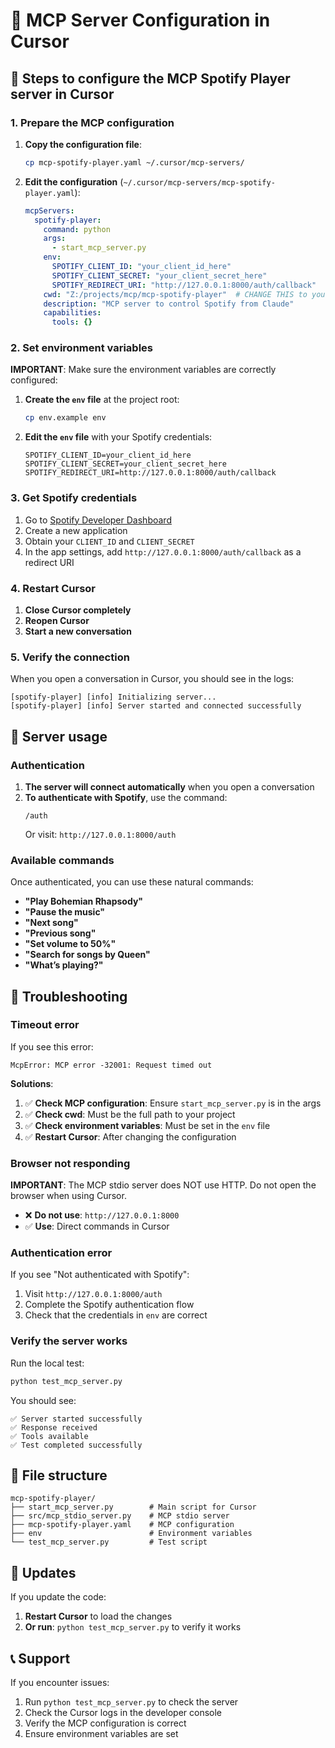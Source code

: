 # 🎯 MCP Server Configuration in Cursor

## 🔧 Steps to configure the MCP Spotify Player server in Cursor

### 1. Prepare the MCP configuration

1. **Copy the configuration file**:
   ```bash
   cp mcp-spotify-player.yaml ~/.cursor/mcp-servers/
   ```

2. **Edit the configuration** (`~/.cursor/mcp-servers/mcp-spotify-player.yaml`):
   ```yaml
   mcpServers:
     spotify-player:
       command: python
       args:
         - start_mcp_server.py
       env:
         SPOTIFY_CLIENT_ID: "your_client_id_here"
         SPOTIFY_CLIENT_SECRET: "your_client_secret_here"
         SPOTIFY_REDIRECT_URI: "http://127.0.0.1:8000/auth/callback"
       cwd: "Z:/projects/mcp/mcp-spotify-player"  # CHANGE THIS to your actual path
       description: "MCP server to control Spotify from Claude"
       capabilities:
         tools: {}
   ```

### 2. Set environment variables

**IMPORTANT**: Make sure the environment variables are correctly configured:

1. **Create the `env` file** at the project root:
   ```bash
   cp env.example env
   ```

2. **Edit the `env` file** with your Spotify credentials:
   ```env
   SPOTIFY_CLIENT_ID=your_client_id_here
   SPOTIFY_CLIENT_SECRET=your_client_secret_here
   SPOTIFY_REDIRECT_URI=http://127.0.0.1:8000/auth/callback
   ```

### 3. Get Spotify credentials

1. Go to [Spotify Developer Dashboard](https://developer.spotify.com/dashboard)
2. Create a new application
3. Obtain your `CLIENT_ID` and `CLIENT_SECRET`
4. In the app settings, add `http://127.0.0.1:8000/auth/callback` as a redirect URI

### 4. Restart Cursor

1. **Close Cursor completely**
2. **Reopen Cursor**
3. **Start a new conversation**

### 5. Verify the connection

When you open a conversation in Cursor, you should see in the logs:
```
[spotify-player] [info] Initializing server...
[spotify-player] [info] Server started and connected successfully
```

## 🎵 Server usage

### Authentication

1. **The server will connect automatically** when you open a conversation
2. **To authenticate with Spotify**, use the command:
   ```
   /auth
   ```
   Or visit: `http://127.0.0.1:8000/auth`

### Available commands

Once authenticated, you can use these natural commands:

- **"Play Bohemian Rhapsody"**
- **"Pause the music"**
- **"Next song"**
- **"Previous song"**
- **"Set volume to 50%"**
- **"Search for songs by Queen"**
- **"What’s playing?"**

## 🐛 Troubleshooting

### Timeout error

If you see this error:
```
McpError: MCP error -32001: Request timed out
```

**Solutions**:
1. ✅ **Check MCP configuration**: Ensure `start_mcp_server.py` is in the args
2. ✅ **Check cwd**: Must be the full path to your project
3. ✅ **Check environment variables**: Must be set in the `env` file
4. ✅ **Restart Cursor**: After changing the configuration

### Browser not responding

**IMPORTANT**: The MCP stdio server does NOT use HTTP. Do not open the browser when using Cursor.

- ❌ **Do not use**: `http://127.0.0.1:8000`
- ✅ **Use**: Direct commands in Cursor

### Authentication error

If you see "Not authenticated with Spotify":
1. Visit `http://127.0.0.1:8000/auth`
2. Complete the Spotify authentication flow
3. Check that the credentials in `env` are correct

### Verify the server works

Run the local test:
```bash
python test_mcp_server.py
```

You should see:
```
✅ Server started successfully
✅ Response received
✅ Tools available
✅ Test completed successfully
```

## 📁 File structure

```
mcp-spotify-player/
├── start_mcp_server.py        # Main script for Cursor
├── src/mcp_stdio_server.py    # MCP stdio server
├── mcp-spotify-player.yaml    # MCP configuration
├── env                        # Environment variables
└── test_mcp_server.py         # Test script
```

## 🔄 Updates

If you update the code:
1. **Restart Cursor** to load the changes
2. **Or run**: `python test_mcp_server.py` to verify it works

## 📞 Support

If you encounter issues:
1. Run `python test_mcp_server.py` to check the server
2. Check the Cursor logs in the developer console
3. Verify the MCP configuration is correct
4. Ensure environment variables are set